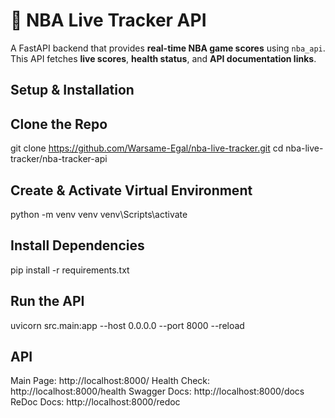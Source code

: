 # 🏀 NBA Live Tracker API

A FastAPI backend that provides **real-time NBA game scores** using `nba_api`.  
This API fetches **live scores**, **health status**, and **API documentation links**.

## Setup & Installation

## Clone the Repo

git clone https://github.com/Warsame-Egal/nba-live-tracker.git
cd nba-live-tracker/nba-tracker-api

## Create & Activate Virtual Environment

python -m venv venv
venv\Scripts\activate

## Install Dependencies

pip install -r requirements.txt

## Run the API

uvicorn src.main:app --host 0.0.0.0 --port 8000 --reload

## API

Main Page: http://localhost:8000/
Health Check: http://localhost:8000/health
Swagger Docs: http://localhost:8000/docs
ReDoc Docs: http://localhost:8000/redoc
